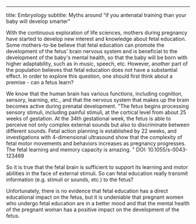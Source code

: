 ---
title: Embryology
subtitle: Myths around “if you antenatal training than your baby will develop smarter”

With the continuous exploration of life sciences, mothers during pregnancy have started to develop new interest and knowledge about fetal education. Some mothers-to-be believe that fetal education can promote the development of the fetus' brain nervous system and is beneficial to the development of the baby's mental health, so that the baby will be born with higher adaptability, such as in music, speech, etc. However, another part of the population believes that fetal education does not have a substantial effect. In order to explore this question, one should first think about a premise - can a fetus learn?

We know that the human brain has various functions, including cognition, sensory, learning, etc., and that the nervous system that makes up the brain becomes active during prenatal development. "The fetus begins processing sensory stimuli, including painful stimuli, at the cortical level from about 25 weeks of gestation. At the 34th gestational week, the fetus is able to perceive not only complex external sounds but also to discriminate between different sounds. Fetal action planning is established by 22 weeks, and investigations with 4-dimensional ultrasound show that the complexity of fetal motor movements and behaviors increases as pregnancy progresses. The fetal learning and memory capacity is amazing. " DOI: 10.1055/s-0043-123469

So it is true that the fetal brain is sufficient to support its learning and motor abilities in the face of external stimuli. So can fetal education really transmit information (e.g. stimuli or sounds, etc.) to the fetus?

Unfortunately, there is no evidence that fetal education has a direct educational impact on the fetus, but it is undeniable that pregnant women who undergo fetal education are in a better mood and that the mental health of the pregnant woman has a positive impact on the development of the fetus.


